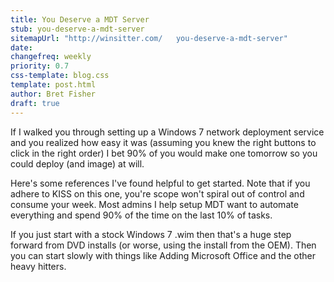 ```yaml
---
title: You Deserve a MDT Server
stub: you-deserve-a-mdt-server
sitemapUrl: "http://winsitter.com/   you-deserve-a-mdt-server"
date:
changefreq: weekly
priority: 0.7
css-template: blog.css
template: post.html
author: Bret Fisher
draft: true
---
```

If I walked you through setting up a Windows 7 network deployment service and you realized how easy it was (assuming you knew the right buttons to click in the right order) I bet 90% of you would make one tomorrow so you could deploy (and image) at will.

Here's some references I've found helpful to get started. Note that if you adhere to KISS on this one, you're scope won't spiral out of control and consume your week. Most admins I help setup MDT want to automate everything and spend 90% of the time on the last 10% of tasks.

If you just start with a stock Windows 7 .wim then that's a huge step forward from DVD installs (or worse, using the install from the OEM). Then you can start slowly with things like Adding Microsoft Office and the other heavy hitters.
<div></div>
